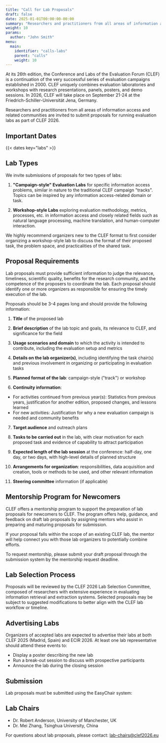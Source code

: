 ```yaml
---
title: "Call for Lab Proposals"
draft: false
date: 2025-01-01T00:00:00-00:00
summary: "Researchers and practitioners from all areas of information access and related communities are invited to submit proposals for running evaluation labs as part of CLEF 2026."
weight: 10
params:
  author: "John Smith"
menu:
  main:
    identifier: "calls-labs"
    parent: "calls"
    weight: 10
---
```


At its 26th edition, the Conference and Labs of the Evaluation Forum (CLEF) is a continuation of the very successful series of evaluation campaigns established in 2000. CLEF uniquely combines evaluation laboratories and workshops with research presentations, panels, posters, and demo sessions. In 2026, CLEF will take place on September 21-24 at the Friedrich-Schiller-Universität Jena, Germany.

Researchers and practitioners from all areas of information access and related communities are invited to submit proposals for running evaluation labs as part of CLEF 2026.

## Important Dates

{{< dates key="labs" >}}

## Lab Types

We invite submissions of proposals for two types of labs:

1. **"Campaign-style" Evaluation Labs** for specific information access problems, similar in nature to the traditional CLEF campaign "tracks". Topics can be inspired by any information access-related domain or task.

2. **Workshop-style Labs** exploring evaluation methodology, metrics, processes, etc. in information access and closely related fields such as natural language processing, machine translation, and human-computer interaction.

We highly recommend organizers new to the CLEF format to first consider organizing a workshop-style lab to discuss the format of their proposed task, the problem space, and practicalities of the shared task.

## Proposal Requirements

Lab proposals must provide sufficient information to judge the relevance, timeliness, scientific quality, benefits for the research community, and the competence of the proposers to coordinate the lab. Each proposal should identify one or more organizers as responsible for ensuring the timely execution of the lab.

Proposals should be 3-4 pages long and should provide the following information:

1. **Title** of the proposed lab

2. **Brief description** of the lab topic and goals, its relevance to CLEF, and significance for the field

3. **Usage scenarios and domain** to which the activity is intended to contribute, including the evaluation setup and metrics

4. **Details on the lab organizer(s)**, including identifying the task chair(s) and previous involvement in organizing or participating in evaluation tasks

5. **Planned format of the lab**: campaign-style ("track") or workshop

6. **Continuity information**:
  - For activities continued from previous year(s): Statistics from previous years, justification for another edition, proposed changes, and lessons learned
  - For new activities: Justification for why a new evaluation campaign is needed and community benefits

7. **Target audience** and outreach plans

8. **Tasks to be carried out** in the lab, with clear motivation for each proposed task and evidence of capability to attract participation

9. **Expected length of the lab session** at the conference: half-day, one day, or two days, with high-level details of planned structure

10. **Arrangements for organization**: responsibilities, data acquisition and creation, tools or methods to be used, and other relevant information

11. **Steering committee** information (if applicable)

## Mentorship Program for Newcomers

CLEF offers a mentorship program to support the preparation of lab proposals for newcomers to CLEF. The program offers help, guidance, and feedback on draft lab proposals by assigning mentors who assist in preparing and maturing proposals for submission.

If your proposal falls within the scope of an existing CLEF lab, the mentor will help connect you with those lab organizers to potentially combine efforts.

To request mentorship, please submit your draft proposal through the submission system by the mentorship request deadline.

## Lab Selection Process

Proposals will be reviewed by the CLEF 2026 Lab Selection Committee, composed of researchers with extensive experience in evaluating information retrieval and extraction systems. Selected proposals may be subject to suggested modifications to better align with the CLEF lab workflow or timeline.

## Advertising Labs

Organizers of accepted labs are expected to advertise their labs at both CLEF 2025 (Madrid, Spain) and ECIR 2026. At least one lab representative should attend these events to:

- Display a poster describing the new lab
- Run a break-out session to discuss with prospective participants
- Announce the lab during the closing session

## Submission

Lab proposals must be submitted using the EasyChair system:


## Lab Chairs

- Dr. Robert Anderson, University of Manchester, UK
- Dr. Mei Zhang, Tsinghua University, China

For questions about lab proposals, please contact: [lab-chairs@clef2026.eu](mailto:lab-chairs@clef2026.eu)